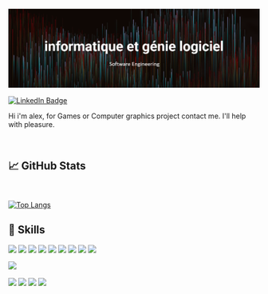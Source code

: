 ![intro](./img/intro.png)

[![LinkedIn Badge](https://img.shields.io/badge/LinkedIn-Profile-informational?style=flat&logo=linkedin&logoColor=white&color=0D76A8)](https://www.linkedin.com/in/alexandre-b-ba103b18a/)

Hi i'm alex, for Games or Computer graphics project contact me. I'll help with pleasure.

<br>

## &#x1f4c8; GitHub Stats

<br>

[![Top Langs](https://github-readme-stats.vercel.app/api/top-langs/?username=AlexandreBillereau&theme=city_lights&card_width=1000&layout=compact)](https://github.com/anuraghazra/github-readme-stats)


## 💼 Skills

![](https://img.shields.io/badge/Code-Rust-green?style=flat&logo=rust&logoColor=white&color=4AB197)
![](https://img.shields.io/badge/Code-Angular-informational?style=flat&logo=angular&logoColor=white&color=4AB197)
![](https://img.shields.io/badge/Code-TypeScript-informational?style=flat&logo=TypeScript&logoColor=white&color=4AB197)
![](https://img.shields.io/badge/Code-Java-informational?style=flat&logo=Java&logoColor=white&color=4AB197)
![](https://img.shields.io/badge/Code-MySQL-informational?style=flat&logo=MySQL&logoColor=white&color=4AB197)
![](https://img.shields.io/badge/Code-C-green?style=flat&logo=c&logoColor=white&color=4AB197)
![](https://img.shields.io/badge/Code-NodeJs-green?style=flat&logo=node.js&logoColor=white&color=4AB197)
![](https://img.shields.io/badge/Code-NestJs-green?style=flat&logo=NestJs&logoColor=white&color=4AB197)
![](https://img.shields.io/badge/Code-Linux-green?style=flat&logo=linux&logoColor=white&color=4AB197)




![](https://img.shields.io/badge/Style-CSS-informational?style=flat&logo=css3&logoColor=white&color=4AB197)

![](https://img.shields.io/badge/Soft-Blender-green?style=flat&logo=blender&logoColor=white&color=4AB197)
![](https://img.shields.io/badge/Soft-Jira-green?style=flat&logo=jira&logoColor=white&color=4AB197)
![](https://img.shields.io/badge/Soft-Figma-green?style=flat&logo=figma&logoColor=white&color=4AB197)
![](https://img.shields.io/badge/Soft-Git-green?style=flat&logo=git&logoColor=white&color=4AB197)
<!--
**AlexandreBillereau/AlexandreBillereau** is a ✨ _special_ ✨ repository because its `README.md` (this file) appears on your GitHub profile.

Here are some ideas to get you started:

- 🔭 I’m currently working on ...
- 🌱 I’m currently learning ...
- 👯 I’m looking to collaborate on ...
- 🤔 I’m looking for help with ...
- 💬 Ask me about ...
- 📫 How to reach me: ...
- 😄 Pronouns: ...
- ⚡ Fun fact: ...
-->
